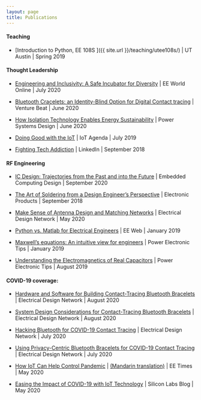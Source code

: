 ```yaml
---
layout: page
title: Publications
---
```


#### Teaching
* [Introduction to Python, EE 108S ]({{ site.url }}/teaching/utee108s/) \| UT Austin \| Spring 2019


#### Thought Leadership
       
* [Engineering and Inclusivity: A Safe Incubator for Diversity](https://www.eeworldonline.com/engineering-and-inclusivity-a-safe-incubator-for-diversity/) \| EE World Online \| July 2020	 

* [Bluetooth Cracelets: an Identity-Blind Option for Digital Contact tracing](https://venturebeat.com/2020/06/06/bluetooth-bracelets-are-an-identity-blind-option-for-digital-contact-tracing/) \| Venture Beat \| June 2020	 

* [How Isolation Technology Enables Energy Sustainability](https://www.powersystemsdesign.com/articles/how-isolation-technology-enables-energy-sustainability/22/16529) \| Power Systems Design \| June 2020

* [Doing Good with the IoT](https://internetofthingsagenda.techtarget.com/blog/IoT-Agenda/Doing-good-with-IoT-to-overcome-utility-challenges) \| IoT Agenda \| July 2019

* [Fighting Tech Addiction](https://www.linkedin.com/pulse/yet-another-post-against-tech-addiction-asem-elshimi/ "article on linkedIn") \| LinkedIn \| September 2018


#### RF Engineering

* [IC Design: Trajectories from the Past and into the Future](https://www.embedded-computing.com/home-page/ic-design-trajectories-from-the-past-and-into-the-future) \| Embedded Computing Design \| September 2020

* [The Art of Soldering from a Design Engineer’s Perspective](https://www.electronicproducts.com/Education/Career/The_art_of_soldering_from_a_design_engineer_s_perspective.aspx) \| Electronic Products \| September 2018

* [Make Sense of Antenna Design and Matching Networks](https://www.edn.com/make-sense-of-antenna-design-and-matching-networks/) \| Electrical Design Network \| May 2020 

* [Python vs. Matlab for Electrical Engineers](https://www.eeweb.com/profile/asemelshimi/articles/python-vs-matlab-for-electrical-engineers) \| EE Web \| January 2019

* [Maxwell’s equations: An intuitive view for engineers](https://www.powerelectronictips.com/intuitive-view-of-maxwells-equations-faq/) \| Power Electronic Tips \| January 2019

* [Understanding the Electromagnetics of Real Capacitors](https://www.powerelectronictips.com/understanding-electromagnetics-real-capacitors/) \| Power Electronic Tips \| August 2019



	
#### COVID-19 coverage:
	
* [Hardware and Software for Building Contact-Tracing Bluetooth Bracelets](https://www.edn.com/hardware-and-software-for-building-contact-tracing-bluetooth-bracelets/) \| Electrical Design Network \| August 2020

* [System Design Considerations for Contact-Tracing Bluetooth Bracelets](https://www.edn.com/system-design-considerations-for-contact-tracing-bluetooth-bracelets/) \| Electrical Design Network \| August 2020

* [Hacking Bluetooth for COVID-19 Contact Tracing](https://www.edn.com/?p=4468894&preview=1&_ppp=76a7f1922f) \| Electrical Design Network \| July 2020

* [Using Privacy-Centric Bluetooth Bracelets for COVID-19 Contact Tracing](https://www.edn.com/?p=4468901&preview=1&_ppp=d842545d62) \| Electrical Design Network \| July 2020

* [How IoT Can Help Control Pandemic](https://www.eetimes.com/how-iot-can-help-control-pandemic/?sf233705222=1) \| [(Mandarin translation)](https://www.eettaiwan.com/20200521nt71-how-iot-can-help-control-pandemic/) \| EE Times \| May 2020  


* [Easing the Impact of COVID-19 with IoT Technology](https://www.silabs.com/community/blog.entry.html/2020/05/01/easing_the_impactofcovid-19withiottechnology-KCUs) \| Silicon Labs Blog \| May 2020

